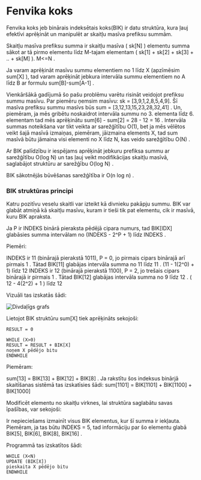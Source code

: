 # Fenvika koks

Fenvika koks jeb binārais indeksētais koks(BIK) ir datu struktūra, kura ļauj efektīvi aprēķināt un manipulēt ar skaitļu masīva prefiksu summām. 

Skaitļu masīva prefiksu summa ir skaitļu masīva ( sk[N] ) elementu summa sākot ar tā pirmo elementu līdz M-tajam elementam ( sk[1] + sk[2] + sk[3] + .. + sk[M] ). M<=N .  

Ja varam aprēķināt masīvu summu elementiem no 1 līdz X (apzīmēsim sum[X] ), tad varam aprēķināt jebkura intervāla summu elementiem no A līdz B ar formulu sum[B]-sum[A-1] .

Vienkāršākā gadījumā šo pašu problēmu varētu risināt veidojot prefiksu summu masīvu. Par piemēru ņemsim masīvu: sk = [3,9,1,2,8,5,4,9]. Šī masīva prefiksu summu masīvs būs sum = [3,12,13,15,23,28,32,41] . Un, piemēram, ja mēs gribētu noskaidrot intervāla summu no 3. elementa līdz 6. elementam tad mēs aprēķinātu sum[6] - sum[2] = 28 - 12 = 16 . Intervāla summas noteikšana var tikt veikta ar sarežģītību O(1), bet ja mēs vēlētos veikt šajā masīvā izmaiņas, piemēram, jāizmaina elements X, tad sum masīvā būtu jāmaina visi elementi no X līdz N, kas veido sarežģītību O(N) .

Ar BIK palīdzību ir iespējams aprēķināt jebkuru prefiksa summu ar sarežģītību O(log N) un tas ļauj veikt modifikācijas skaitļu masīvā, saglabājot struktūru ar sarežģību O(log N) . 

BIK sākotnējās būvēšanas sarežģītība ir O(n log n) . 

<h3>BIK struktūras principi</h3>

Katru pozitīvu veselu skaitli var izteikt kā divnieku pakāpju summu. BIK var glabāt atmiņā kā skaitļu masīvu, kuram ir tieši tik pat elementu, cik ir masīvā, kuru BIK apraksta. 

Ja P ir INDEKS binārā pieraksta pēdējā cipara numurs, tad BIK[IDX] glabāsies summa intervālam no (INDEKS - 2^P + 1) līdz INDEKS . 

Piemēri:

INDEKS ir 11 (binārajā pierakstā 1011), P = 0, jo pirmais cipars binārajā arī pirmais 1 . Tātad BIK[11] glabājas intervāla summa no 11 līdz 11 . (11 - 1(2^0) + 1) līdz 12
INDEKS ir 12 (binārajā pierakstā 1100), P = 2, jo trešais cipars binārajā ir pirmais 1 . Tātad BIK[12] glabājas intervāla summa no 9 līdz 12 . ( 12 - 4(2^2) + 1 ) līdz 12
 

Vizuāli tas izskatās šādi: 

<img alt="Divdaļīgs grafs" src="/media/theory/BIK.gif" />

Lietojot BIK struktūru sum[X] tiek aprēķināts sekojoši:

```
RESULT = 0

WHILE (X>0)
RESULT = RESULT + BIK[X]
noņem X pēdējo bitu
ENDWHILE
```

Piemēram:

sum[13]   = BIK[13]   +  BIK[12]   + BIK[8] .
Ja rakstītu šos indeksus binārjā skaitīšanas sistēmā tas izskatīsies šādi:
sum[1101] = BIK[1101] +  BIK[1100] + BIK[1000]

Modificēt elementu no skaitļu virknes, lai struktūra saglabātu savas īpašības, var sekojoši:

Ir nepieciešams izmainīt visus BIK elementus, kur šī summa ir iekļauta. Piemēram, ja tas būtu INDEKS = 5, tad informāciju par šo elementu glabā BIK[5], BIK[6], BIK[8], BIK[16] . 

Programmā tas izskatītos šādi:

```
WHILE (X<N)
UPDATE (BIK[X])
pieskaita X pēdējo bitu
ENDWHILE
```